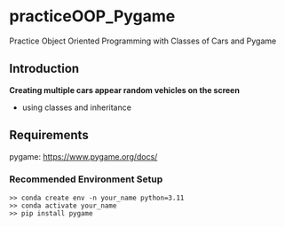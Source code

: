 # practiceOOP_Pygame
Practice Object Oriented Programming with Classes of Cars and Pygame

## Introduction

**Creating multiple cars appear random vehicles on the screen**
- using classes and inheritance

## Requirements
pygame: https://www.pygame.org/docs/

### Recommended Environment Setup
```
>> conda create env -n your_name python=3.11
>> conda activate your_name
>> pip install pygame
```



